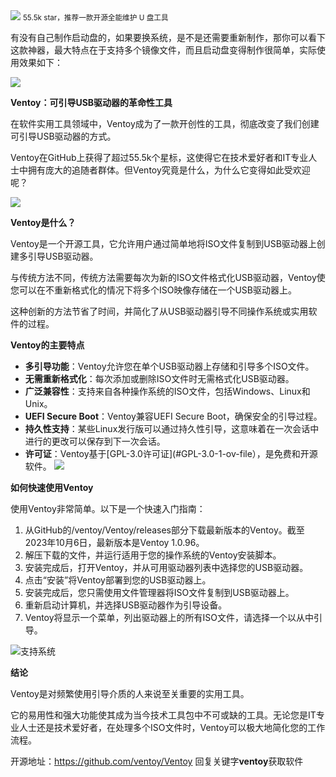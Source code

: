 <img src="/assets/image/240114-U盘-ventoy-1.png" style="max-width: 70%; height: auto;">
<small>55.5k star，推荐一款开源全能维护 U 盘工具</small>


有没有自己制作启动盘的，如果要换系统，是不是还需要重新制作，那你可以看下这款神器，最大特点在于支持多个镜像文件，而且启动盘变得制作很简单，实际使用效果如下：

![](/assets/image/240114-U盘-ventoy-1.png)


**Ventoy：可引导USB驱动器的革命性工具**

在软件实用工具领域中，Ventoy成为了一款开创性的工具，彻底改变了我们创建可引导USB驱动器的方式。

Ventoy在GitHub上获得了超过55.5k个星标，这使得它在技术爱好者和IT专业人士中拥有庞大的追随者群体。但Ventoy究竟是什么，为什么它变得如此受欢迎呢？


![](/assets/image/240114-U盘-ventoy-2.png)


**Ventoy是什么？**

Ventoy是一个开源工具，它允许用户通过简单地将ISO文件复制到USB驱动器上创建多引导USB驱动器。

与传统方法不同，传统方法需要每次为新的ISO文件格式化USB驱动器，Ventoy使您可以在不重新格式化的情况下将多个ISO映像存储在一个USB驱动器上。

这种创新的方法节省了时间，并简化了从USB驱动器引导不同操作系统或实用软件的过程。

**Ventoy的主要特点**

- **多引导功能**：Ventoy允许您在单个USB驱动器上存储和引导多个ISO文件。
- **无需重新格式化**：每次添加或删除ISO文件时无需格式化USB驱动器。
- **广泛兼容性**：支持来自各种操作系统的ISO文件，包括Windows、Linux和Unix。
- **UEFI Secure Boot**：Ventoy兼容UEFI Secure Boot，确保安全的引导过程。
- **持久性支持**：某些Linux发行版可以通过持久性引导，这意味着在一次会话中进行的更改可以保存到下一次会话。
- **许可证**：Ventoy基于[GPL-3.0许可证](#GPL-3.0-1-ov-file），是免费和开源软件。
![](/assets/image/240114-U盘-ventoy-3.png)


**如何快速使用Ventoy**

使用Ventoy非常简单。以下是一个快速入门指南：

1. 从GitHub的/ventoy/Ventoy/releases部分下载最新版本的Ventoy。截至2023年10月6日，最新版本是Ventoy 1.0.96。
2. 解压下载的文件，并运行适用于您的操作系统的Ventoy安装脚本。
3. 安装完成后，打开Ventoy，并从可用驱动器列表中选择您的USB驱动器。
4. 点击“安装”将Ventoy部署到您的USB驱动器上。
5. 安装完成后，您只需使用文件管理器将ISO文件复制到USB驱动器上。
6. 重新启动计算机，并选择USB驱动器作为引导设备。
7. Ventoy将显示一个菜单，列出驱动器上的所有ISO文件，请选择一个以从中引导。


![支持系统](/assets/image/240114-U盘-ventoy-4.png)

**结论**

Ventoy是对频繁使用引导介质的人来说至关重要的实用工具。

它的易用性和强大功能使其成为当今技术工具包中不可或缺的工具。无论您是IT专业人士还是技术爱好者，在处理多个ISO文件时，Ventoy可以极大地简化您的工作流程。

开源地址：https://github.com/ventoy/Ventoy
回复关键字**ventoy**获取软件